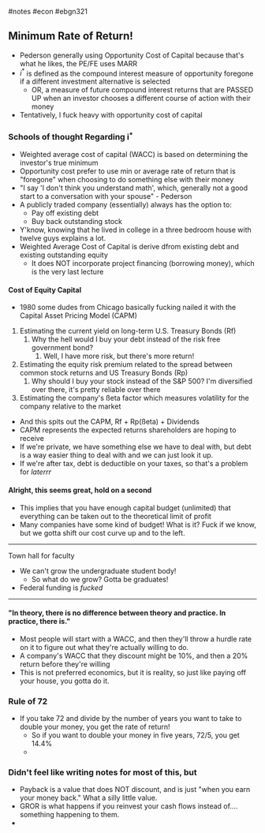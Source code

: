 #notes #econ #ebgn321

## Minimum Rate of Return!
- Pederson generally using Opportunity Cost of Capital because that's what he likes, the PE/FE uses MARR
- $i^{*}$ is defined as the compound interest measure of opportunity foregone if a different investment alternative is selected
	- OR, a measure of future compound interest returns that are PASSED UP when an investor chooses a different course of action with their money
- Tentatively, I fuck heavy with opportunity cost of capital 
### Schools of thought Regarding i$^*$
- Weighted average cost of capital (WACC) is based on determining the investor's true minimum
- Opportunity cost prefer to use min or average rate of return that is "foregone" when choosing to do something else with their money
- "I say 'I don't think you understand math', which, generally not a good start to a conversation with your spouse" - Pederson
- A publicly traded company (essentially) always has the option to:
	- Pay off existing debt
	- Buy back outstanding stock 
- Y'know, knowing that he lived in college in a three bedroom house with twelve guys explains a lot.
- Weighted Average Cost of Capital is derive dfrom existing debt and existing outstanding equity
	- It does NOT incorporate project financing (borrowing money), which is the very last lecture
#### Cost of Equity Capital
- 1980 some dudes from Chicago basically fucking nailed it with the Capital Asset Pricing Model (CAPM)
1. Estimating the current yield on long-term U.S. Treasury Bonds (Rf)
	1. Why the hell would I buy your debt instead of the risk free government bond?
		1. Well, I have more risk, but there's more return!
2. Estimating the equity risk premium related to the spread between common stock returns and US Treasury Bonds (Rp)
	1. Why should I buy your stock instead of the S&P 500? I'm diversified over there, it's pretty reliable over there
3. Estimating the company's ßeta factor which measures volatility for the company relative to the market
- And this spits out the CAPM, Rf + Rp(ßeta) + Dividends
- CAPM represents the expected returns shareholders are hoping to receive
- If we're private, we have something else we have to deal with, but debt is a way easier thing to deal with and we can just look it up.
- If we're after tax, debt is deductible on your taxes, so that's a problem for *laterrr*
#### Alright, this seems great, hold on a second
- This implies that you have enough capital budget (unlimited) that everything can be taken out to the theoretical limit of profit
- Many companies have some kind of budget! What is it? Fuck if we know, but we gotta shift our cost curve up and to the left.

---- 
Town hall for faculty
- We can't grow the undergraduate student body!
	- So what do we grow? Gotta be graduates!
- Federal funding is *fucked*
---
#### "In theory, there is no difference between theory and practice. In practice, there is."
- Most people will start with a WACC, and then they'll throw a hurdle rate on it to figure out what they're actually willing to do.
- A company's WACC that they discount might be 10%, and then a 20% return before they're willing
- This is not preferred economics, but it is reality, so just like paying off your house, you gotta do it.
### Rule of 72
- If you take 72 and divide by the number of years you want to take to double your money, you get the rate of return!
	- So if you want to double your money in five years, 72/5, you get 14.4%
	- 
### Didn't feel like writing notes for most of this, but
- Payback is a value that does NOT discount, and is just "when you earn your money back." What a silly little value.
- GROR is what happens if you reinvest your cash flows instead of.... something happening to them.
- 
